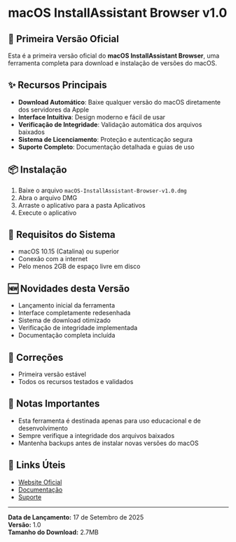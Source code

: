 # macOS InstallAssistant Browser v1.0

## 🚀 Primeira Versão Oficial

Esta é a primeira versão oficial do **macOS InstallAssistant Browser**, uma ferramenta completa para download e instalação de versões do macOS.

## ✨ Recursos Principais

- **Download Automático**: Baixe qualquer versão do macOS diretamente dos servidores da Apple
- **Interface Intuitiva**: Design moderno e fácil de usar
- **Verificação de Integridade**: Validação automática dos arquivos baixados
- **Sistema de Licenciamento**: Proteção e autenticação segura
- **Suporte Completo**: Documentação detalhada e guias de uso

## 📦 Instalação

1. Baixe o arquivo `macOS-InstallAssistant-Browser-v1.0.dmg`
2. Abra o arquivo DMG
3. Arraste o aplicativo para a pasta Aplicativos
4. Execute o aplicativo

## 🔧 Requisitos do Sistema

- macOS 10.15 (Catalina) ou superior
- Conexão com a internet
- Pelo menos 2GB de espaço livre em disco

## 🆕 Novidades desta Versão

- Lançamento inicial da ferramenta
- Interface completamente redesenhada
- Sistema de download otimizado
- Verificação de integridade implementada
- Documentação completa incluída

## 🐛 Correções

- Primeira versão estável
- Todos os recursos testados e validados

## 📝 Notas Importantes

- Esta ferramenta é destinada apenas para uso educacional e de desenvolvimento
- Sempre verifique a integridade dos arquivos baixados
- Mantenha backups antes de instalar novas versões do macOS

## 🔗 Links Úteis

- [Website Oficial](https://hnanoto.github.io/macOS-InstallAssistant-Browser-Website/)
- [Documentação](https://github.com/hnanoto/macOS-InstallAssistant-Browser-Website)
- [Suporte](https://github.com/hnanoto/macOS-InstallAssistant-Browser-Website/issues)

---

**Data de Lançamento:** 17 de Setembro de 2025  
**Versão:** 1.0  
**Tamanho do Download:** 2.7MB